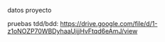 datos proyecto

pruebas tdd/bdd: https://drive.google.com/file/d/1-z1oNOZP70WBDyhaaUijjHvFtqd6eAmJ/view